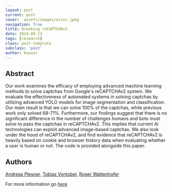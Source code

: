 ```yaml
---
layout: post
current: post
cover:  assets/images/arxiv.jpeg
navigation: True
title: Breaking reCAPTCHAv2
date: 2024-09-13
tags: [research]
class: post-template
subclass: 'post'
author: Kavour
---
```


<h2> Abstract </h2>

<p> Our work examines the efficacy of employing advanced machine learning methods to solve captchas from Google's reCAPTCHAv2 system. We evaluate the effectiveness of automated systems in solving captchas by utilizing advanced YOLO models for image segmentation and classification. Our main result is that we can solve 100% of the captchas, while previous work only solved 68-71%. Furthermore, our findings suggest that there is no significant difference in the number of challenges humans and bots must solve to pass the captchas in reCAPTCHAv2. This implies that current AI technologies can exploit advanced image-based captchas. We also look under the hood of reCAPTCHAv2, and find evidence that reCAPTCHAv2 is heavily based on cookie and browser history data when evaluating whether a user is human or not. The code is provided alongside this paper.</p>

<h2> Authors </h2>

<p> <a href="https://arxiv.org/search/cs?searchtype=author&amp;query=Plesner,+A">Andreas Plesner</a>, <a href="https://arxiv.org/search/cs?searchtype=author&amp;query=Vontobel,+T">Tobias Vontobel</a>, <a href="https://arxiv.org/search/cs?searchtype=author&amp;query=Wattenhofer,+R">Roger Wattenhofer</a></p>

<p>For more information go <a href='https://arxiv.org/abs/2409.08831'>here</a></p>